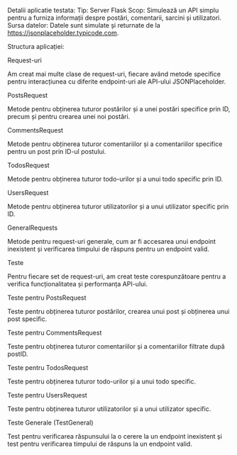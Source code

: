 Detalii aplicatie testata: 
Tip: Server Flask
Scop: Simulează un API simplu pentru a furniza informații despre postări, comentarii, sarcini și utilizatori.
Sursa datelor: Datele sunt simulate și returnate de la https://jsonplaceholder.typicode.com.

Structura aplicației:

Request-uri

Am creat mai multe clase de request-uri, fiecare având metode specifice pentru interacțiunea cu diferite endpoint-uri ale API-ului JSONPlaceholder.

PostsRequest

Metode pentru obținerea tuturor postărilor și a unei postări specifice prin ID, precum și pentru crearea unei noi postări.

CommentsRequest

Metode pentru obținerea tuturor comentariilor și a comentariilor specifice pentru un post prin ID-ul postului.

TodosRequest

Metode pentru obținerea tuturor todo-urilor și a unui todo specific prin ID.

UsersRequest

Metode pentru obținerea tuturor utilizatorilor și a unui utilizator specific prin ID.

GeneralRequests

Metode pentru request-uri generale, cum ar fi accesarea unui endpoint inexistent și verificarea timpului de răspuns pentru un endpoint valid.

Teste

Pentru fiecare set de request-uri, am creat teste corespunzătoare pentru a verifica funcționalitatea și performanța API-ului.

Teste pentru PostsRequest

Teste pentru obținerea tuturor postărilor, crearea unui post și obținerea unui post specific.

Teste pentru CommentsRequest

Teste pentru obținerea tuturor comentariilor și a comentariilor filtrate după postID.

Teste pentru TodosRequest

Teste pentru obținerea tuturor todo-urilor și a unui todo specific.

Teste pentru UsersRequest

Teste pentru obținerea tuturor utilizatorilor și a unui utilizator specific.

Teste Generale (TestGeneral)

Test pentru verificarea răspunsului la o cerere la un endpoint inexistent și test pentru verificarea timpului de răspuns la un endpoint valid.
